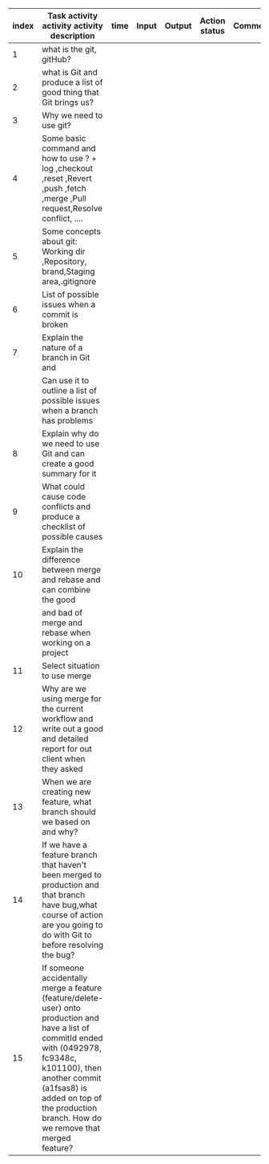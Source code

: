 | index | Task activity activity activity description                                                                                                                                                                                                                     | time | Input | Output | Action status | Comment |
| ----- | --------------------------------------------------------------------------------------------------------------------------------------------------------------------------------------------------------------------------------------------------------------- | ---- | ----- | ------ | ------------- | ------- |
| 1     | what is the git, gitHub?                                                                                                                                                                                                                                        |      |       |        |               |         |
| 2     | what is Git and produce a list of good thing that Git brings us?                                                                                                                                                                                                |      |       |        |               |         |
| 3     | Why we need to use git?                                                                                                                                                                                                                                         |      |       |        |               |         |
| 4     | Some basic command and how to use ? + log ,checkout ,reset ,Revert ,push ,fetch ,merge ,Pull request,Resolve conflict, ....                                                                                                                                     |      |       |        |               |         |
| 5     | Some concepts about git: Working dir ,Repository, brand,Staging area,.gitignore                                                                                                                                                                                 |      |       |        |               |         |
| 6     | List of possible issues when a commit is broken                                                                                                                                                                                                                 |      |       |        |               |         |
| 7     | Explain the nature of a branch in Git and                                                                                                                                                                                                                       |      |       |        |               |         |
|       | Can use it to outline a list of possible issues when a branch has problems                                                                                                                                                                                      |      |       |        |               |         |
| 8     | Explain why do we need to use Git and can create a good summary for it                                                                                                                                                                                          |      |       |        |               |         |
| 9     | What could cause code conflicts and produce a checklist of possible causes                                                                                                                                                                                      |      |       |        |               |         |
| 10    | Explain the difference between merge and rebase and can combine the good                                                                                                                                                                                        |      |       |        |               |         |
|       | and bad of merge and rebase when working on a project                                                                                                                                                                                                           |      |       |        |               |         |
| 11    | Select situation to use merge                                                                                                                                                                                                                                   |      |       |        |               |         |
| 12    | Why are we using merge for the current workflow and write out a good and detailed report for out client when they asked                                                                                                                                         |      |       |        |               |         |
| 13    | When we are creating new feature, what branch should we based on and why?                                                                                                                                                                                       |      |       |        |               |         |
| 14    | If we have a feature branch that haven't been merged to production and that branch have bug,what course of action are you going to do with Git to before resolving the bug?                                                                                     |      |       |        |               |         |
| 15    | If someone accidentally merge a feature (feature/delete-user) onto production and have a list of commitId ended with (0492978, fc9348c, k101100), then another commit (a1fsas8) is added on top of the production branch. How do we remove that merged feature? |      |       |        |               |         |
